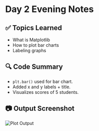 # Day 2 Evening Notes

## ✅ Topics Learned
- What is Matplotlib
- How to plot bar charts
- Labeling graphs

## 🔍 Code Summary
- `plt.bar()` used for bar chart.
- Added x and y labels + title.
- Visualizes scores of 5 students.

## 📷 Output Screenshot
![Plot Output](../images/plot_output.png)


